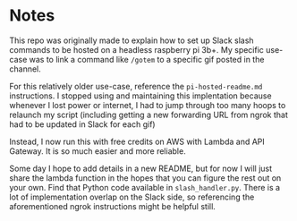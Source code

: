 # Notes
This repo was originally made to explain how to set up Slack slash commands to be hosted on a headless raspberry pi 3b+. My specific use-case was to link a command like `/gotem` to a specific gif posted in the channel.

For this relatively older use-case, reference the `pi-hosted-readme.md` instructions. I stopped using and maintaining this implentation because whenever I lost power or internet, I had to jump through too many hoops to relaunch my script (including getting a new forwarding URL from ngrok that had to be updated in Slack for each gif)

Instead, I now run this with free credits on AWS with Lambda and API Gateway. It is so much easier and more reliable. 

Some day I hope to add details in a new README, but for now I will just share the lambda function in the hopes that you can figure the rest out on your own. Find that Python code available in `slash_handler.py`. There is a lot of implementation overlap on the Slack side, so referencing the aforementioned ngrok instructions might be helpful still.